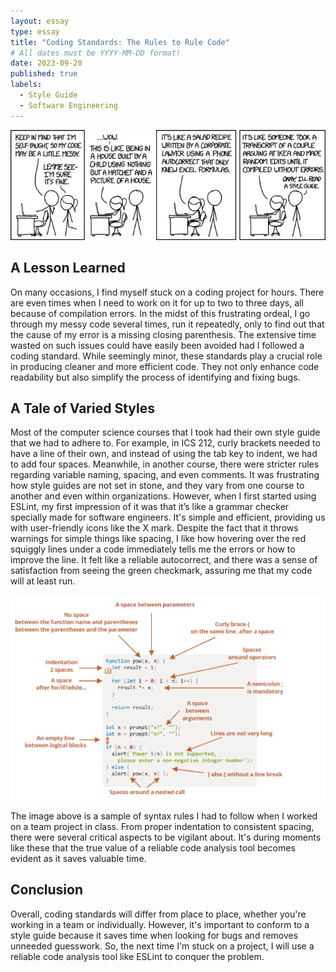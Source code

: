 ```yaml
---
layout: essay
type: essay
title: "Coding Standards: The Rules to Rule Code"
# All dates must be YYYY-MM-DD format!
date: 2023-09-20
published: true
labels:
  - Style Guide
  - Software Engineering
---
```


<img width="700px" class="rounded float-start pe-4" src="../img/codestyle.jpg">

## A Lesson Learned

On many occasions, I find myself stuck on a coding project for hours. There are even times when I need to work on it for up to two to three days, all because of compilation errors. In the midst of this frustrating ordeal, I go through my messy code several times, run it repeatedly, only to find out that the cause of my error is a missing closing parenthesis. The extensive time wasted on such issues could have easily been avoided had I followed a coding standard. While seemingly minor, these standards play a crucial role in producing cleaner and more efficient code. They not only enhance code readability but also simplify the process of identifying and fixing bugs.


## A Tale of Varied Styles

Most of the computer science courses that I took had their own style guide that we had to adhere to. For example, in ICS 212, curly brackets needed to have a line of their own, and instead of using the tab key to indent, we had to add four spaces. Meanwhile, in another course, there were stricter rules regarding variable naming, spacing, and even comments. It was frustrating how style guides are not set in stone, and they vary from one course to another and even within organizations. However, when I first started using ESLint, my first impression of it was that it’s like a grammar checker specially made for software engineers. It's simple and efficient, providing us with user-friendly icons like the X mark. Despite the fact that it throws warnings for simple things like spacing, I like how hovering over the red squiggly lines under a code immediately tells me the errors or how to improve the line. It felt like a reliable autocorrect, and there was a sense of satisfaction from seeing the green checkmark, assuring me that my code will at least run.

<div class="text-center p-4">
  <img width="700px" class="rounded float-start pe-4" src="../img/styleguide.png">
</div>

The image above is a sample of syntax rules I had to follow when I worked on a team project in class. From proper indentation to consistent spacing, there were several critical aspects to be vigilant about. It's during moments like these that the true value of a reliable code analysis tool becomes evident as it saves valuable time.

## Conclusion

Overall, coding standards will differ from place to place, whether you're working in a team or individually. However, it's important to conform to a style guide because it saves time when looking for bugs and removes unneeded guesswork. So, the next time I'm stuck on a project, I will use a reliable code analysis tool like ESLint to conquer the problem.
